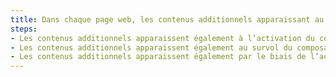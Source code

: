 ```yaml
---
title: Dans chaque page web, les contenus additionnels apparaissant au focus d’un [composant d’interface](#composant-d-interface) via les styles CSS respectent-ils si nécessaire une de ces conditions ?
steps:
- Les contenus additionnels apparaissent également à l’activation du composant via le clavier et tout dispositif de pointage ;
- Les contenus additionnels apparaissent également au survol du composant ;
- Les contenus additionnels apparaissent également par le biais de l’activation ou du survol d’un autre composant.
---
```

